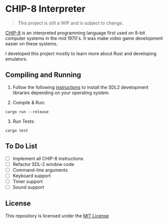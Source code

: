 # CHIP-8 Interpreter

> This project is still a WIP and is subject to change.

[CHIP-8](https://en.wikipedia.org/wiki/CHIP-8) is an interpreted programming language first used on 8-bit computer systems in the mid 1970's. It was make video game development easier on these systems.

I developed this project mostly to learn more about Rust and developing emulators.

## Compiling and Running

1. Follow the following [instructions](https://github.com/Rust-SDL2/rust-sdl2#sdl20-development-libraries) to install the SDL2 development libraries depending on your operating system.

2. Compile & Run:
```
cargo run --release
```

3. Run Tests:
```
cargo test
```

## To Do List
- [ ] Implement all CHIP-8 instructions
- [ ] Refactor SDL-2 window code
- [ ] Command-line arguments
- [ ] Keyboard support
- [ ] Timer support
- [ ] Sound support

## License
This repository is licensed under the [MIT License](LICENSE.md)
